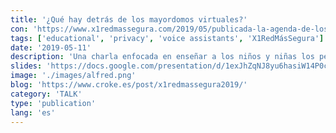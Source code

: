```yaml
---
title: '¿Qué hay detrás de los mayordomos virtuales?'
con: 'https://www.x1redmassegura.com/2019/05/publicada-la-agenda-de-los-talleres.html'
tags: ['educational', 'privacy', 'voice assistants', 'X1RedMásSegura']
date: '2019-05-11'
description: 'Una charla enfocada en enseñar a los niños y niñas los peligros de los asistentes de voz como Alexa o Siri y los conceptos más básicos de privacidad usando como metáfora la lego película de batman.'
slides: 'https://docs.google.com/presentation/d/1exJhZqNJ8yu6hasiW14P0ckbgDfLMfQNW7VS2Jnc2TU/edit?usp=sharing'
image: './images/alfred.png'
blog: 'https://www.croke.es/post/x1redmassegura2019/'
category: 'TALK'
type: 'publication'
lang: 'es'
---
```

